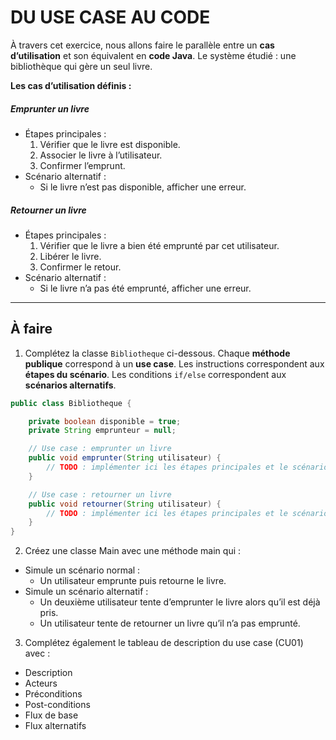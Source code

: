# DU USE CASE AU CODE

À travers cet exercice, nous allons faire le parallèle entre un **cas d’utilisation** et son équivalent en **code Java**. Le système étudié : une bibliothèque qui gère un seul livre.  

**Les cas d’utilisation définis :**
##### Emprunter un livre
  - Étapes principales :  
    1. Vérifier que le livre est disponible.  
    2. Associer le livre à l’utilisateur.  
    3. Confirmer l’emprunt.  
  - Scénario alternatif :  
    - Si le livre n’est pas disponible, afficher une erreur.
##### Retourner un livre 
  - Étapes principales :  
    1. Vérifier que le livre a bien été emprunté par cet utilisateur.  
    2. Libérer le livre.  
    3. Confirmer le retour.  
  - Scénario alternatif :  
    - Si le livre n’a pas été emprunté, afficher une erreur.

---
<div style="break-before: page;"></div>

## À faire 
1. Complétez la classe `Bibliotheque` ci-dessous. Chaque **méthode publique** correspond à un **use case**. Les instructions correspondent aux **étapes du scénario**. Les conditions `if/else` correspondent aux **scénarios alternatifs**.

```java
public class Bibliotheque {

    private boolean disponible = true;
    private String emprunteur = null;

    // Use case : emprunter un livre
    public void emprunter(String utilisateur) {
        // TODO : implémenter ici les étapes principales et le scénario alternatif
    }

    // Use case : retourner un livre
    public void retourner(String utilisateur) {
        // TODO : implémenter ici les étapes principales et le scénario alternatif
    }
}
```

2. Créez une classe Main avec une méthode main qui :
- Simule un scénario normal : 
  - Un utilisateur emprunte puis retourne le livre.
- Simule un scénario alternatif :
  - Un deuxième utilisateur tente d’emprunter le livre alors qu’il est déjà pris.
  - Un utilisateur tente de retourner un livre qu’il n’a pas emprunté.

3. Complétez également le tableau de description du use case (CU01) avec :
- Description
- Acteurs
- Préconditions
- Post-conditions
- Flux de base
- Flux alternatifs

<!-- ## Corrigé du tableau CU01 – *Emprunter un livre*

| **CU01 – Emprunter un livre** |   |
|-------------------------------|---|
| **Description** | L’utilisateur emprunte un livre de la bibliothèque. |
| **Acteurs** | Utilisateur |
| **Pré-conditions** | Le livre est disponible. |
| **Post-conditions** | Le livre n’est plus disponible et est associé à l’utilisateur emprunteur. |
| **Flux de base** | 1. L’utilisateur demande l’emprunt d’un livre.<br>2. Le système vérifie la disponibilité.<br>3. Le système associe le livre à l’utilisateur.<br>4. Le système confirme l’emprunt. |
| **Flux alternatifs** | 2a. Le livre n’est pas disponible :<br>2a.1. Le système affiche un message d’erreur.<br>2a.2. Le processus s’arrête. |
| **Exigences spéciales** | Aucune |
| **Points d’extensions** | Aucun |

---

👉 Veux-tu que je complète aussi le **corrigé du tableau CU02 – Retourner un livre** dans le même format, pour que tes étudiants aient les deux exemples prêts à comparer ? -->
